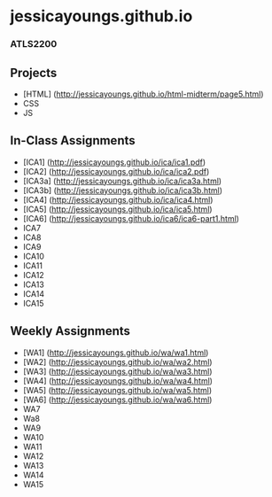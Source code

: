 # jessicayoungs.github.io


### ATLS2200

## Projects
- [HTML] (http://jessicayoungs.github.io/html-midterm/page5.html)
- CSS
- JS

## In-Class Assignments
- [ICA1] (http://jessicayoungs.github.io/ica/ica1.pdf)
- [ICA2] (http://jessicayoungs.github.io/ica/ica2.pdf)
- [ICA3a] (http://jessicayoungs.github.io/ica/ica3a.html)
- [ICA3b] (http://jessicayoungs.github.io/ica/ica3b.html)
- [ICA4] (http://jessicayoungs.github.io/ica/ica4.html)
- [ICA5] (http://jessicayoungs.github.io/ica/ica5.html)
- [ICA6] (http://jessicayoungs.github.io/ica6/ica6-part1.html)
- ICA7
- ICA8
- ICA9
- ICA10
- ICA11
- ICA12
- ICA13
- ICA14
- ICA15

## Weekly Assignments
- [WA1] (http://jessicayoungs.github.io/wa/wa1.html)
- [WA2] (http://jessicayoungs.github.io/wa/wa2.html)
- [WA3] (http://jessicayoungs.github.io/wa/wa3.html)
- [WA4] (http://jessicayoungs.github.io/wa/wa4.html)
- [WA5] (http://jessicayoungs.github.io/wa/wa5.html)
- [WA6] (http://jessicayoungs.github.io/wa/wa6.html)
- WA7
- Wa8
- WA9
- WA10
- WA11
- WA12
- WA13
- WA14
- WA15